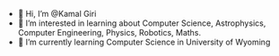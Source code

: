 - 👋 Hi, I’m @Kamal Giri
- 👀 I’m interested in learning about Computer Science, Astrophysics, Computer Engineering, Physics, Robotics, Maths.
- 🌱 I’m currently learning Computer Science in University of Wyoming

<!---
kgiri2o57/kgiri2o57 is a ✨ special ✨ repository because its `README.md` (this file) appears on your GitHub profile.
You can click the Preview link to take a look at your changes.
--->
